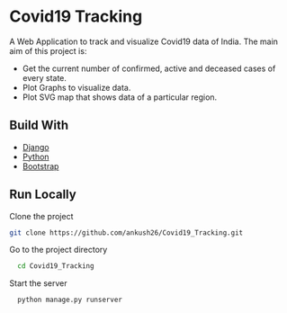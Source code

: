 # Covid19 Tracking

A Web Application to track and visualize Covid19 data of India. The main aim of this project is:

- Get the current number of confirmed, active and deceased cases of every state.
- Plot Graphs to visualize data.
- Plot SVG map that shows data of a particular region.

## Build With
- [Django](https://www.djangoproject.com/)
- [Python](https://www.python.org/)
- [Bootstrap](https://getbootstrap.com/)


## Run Locally

Clone the project

```bash
git clone https://github.com/ankush26/Covid19_Tracking.git
```

Go to the project directory

```bash
  cd Covid19_Tracking
```

Start the server

```bash
  python manage.py runserver
